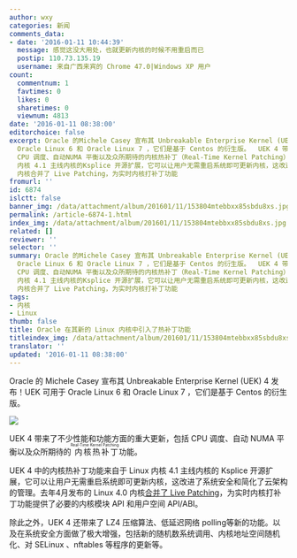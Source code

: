 ```yaml
---
author: wxy
categories: 新闻
comments_data:
- date: '2016-01-11 10:44:39'
  message: 感觉这没大用处，也就更新内核的时候不用重启而已
  postip: 110.73.135.19
  username: 来自广西来宾的 Chrome 47.0|Windows XP 用户
count:
  commentnum: 1
  favtimes: 0
  likes: 0
  sharetimes: 0
  viewnum: 4813
date: '2016-01-11 08:38:00'
editorchoice: false
excerpt: Oracle 的Michele Casey 宣布其 Unbreakable Enterprise Kernel (UEK) 4 发布！UEK 可用于
  Oracle Linux 6 和 Oracle Linux 7 ，它们是基于 Centos 的衍生版。  UEK 4 带来了不少性能和功能方面的重大更新，包括
  CPU 调度、自动NUMA 平衡以及众所期待的内核热补丁（Real-Time Kernel Patching）功能。 UEK 4 中的内核热补丁功能来自于 Linux
  内核 4.1 主线内核的Ksplice 开源扩展，它可以让用户无需重启系统即可更新内核，这改进了系统安全和简化了云架构的管理。去年4月发布的 Linux 4.0
  内核合并了 Live Patching，为实时内核打补丁功能
fromurl: ''
id: 6874
islctt: false
banner_img: /data/attachment/album/201601/11/153804mtebbxx85sbdu8xs.jpg
permalink: /article-6874-1.html
index_img: /data/attachment/album/201601/11/153804mtebbxx85sbdu8xs.jpg
related: []
reviewer: ''
selector: ''
summary: Oracle 的Michele Casey 宣布其 Unbreakable Enterprise Kernel (UEK) 4 发布！UEK 可用于
  Oracle Linux 6 和 Oracle Linux 7 ，它们是基于 Centos 的衍生版。  UEK 4 带来了不少性能和功能方面的重大更新，包括
  CPU 调度、自动NUMA 平衡以及众所期待的内核热补丁（Real-Time Kernel Patching）功能。 UEK 4 中的内核热补丁功能来自于 Linux
  内核 4.1 主线内核的Ksplice 开源扩展，它可以让用户无需重启系统即可更新内核，这改进了系统安全和简化了云架构的管理。去年4月发布的 Linux 4.0
  内核合并了 Live Patching，为实时内核打补丁功能
tags:
- 内核
- Linux
thumb: false
title: Oracle 在其新的 Linux 内核中引入了热补丁功能
titleindex_img: /data/attachment/album/201601/11/153804mtebbxx85sbdu8xs.jpg
translator: ''
updated: '2016-01-11 08:38:00'
---
```


Oracle 的 Michele Casey 宣布其 Unbreakable Enterprise Kernel (UEK) 4 发布！UEK 可用于 Oracle Linux 6 和 Oracle Linux 7 ，它们是基于 Centos 的衍生版。


![](/data/attachment/album/201601/11/153804mtebbxx85sbdu8xs.jpg)


UEK 4 带来了不少性能和功能方面的重大更新，包括 CPU 调度、自动 NUMA 平衡以及众所期待的<ruby> 内核热补丁 <rp>  （ </rp> <rt>  Real-Time Kernel Patching </rt> <rp>  ） </rp></ruby>功能。


UEK 4 中的内核热补丁功能来自于 Linux 内核 4.1 主线内核的 Ksplice 开源扩展，它可以让用户无需重启系统即可更新内核，这改进了系统安全和简化了云架构的管理。去年4月发布的 Linux 4.0 内核[合并了 Live Patching](/article-5272-1.html)，为实时内核打补丁功能提供了必要的内核模块 API 和用户空间 API/ABI。


除此之外，UEK 4 还带来了 LZ4 压缩算法、低延迟网络 polling等新的功能。以及在系统安全方面做了极大增强，包括新的随机数系统调用、内核地址空间随机化、对 SELinux 、nftables 等程序的更新等。